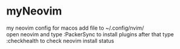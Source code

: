 # myNeovim
my neovim config for macos
add file to ~/.config/nvim/  
open neovim and type :PackerSync to install plugins
after that type :checkhealth to check neovim install status
